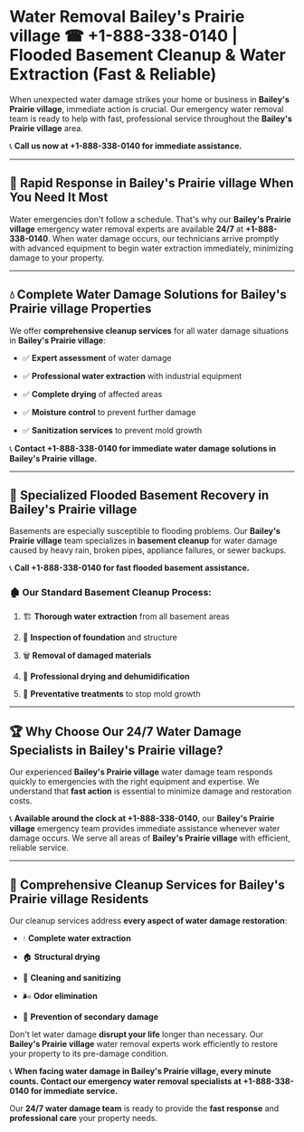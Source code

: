 # Water Removal Bailey's Prairie village ☎ +1-888-338-0140 | Flooded Basement Cleanup & Water Extraction (Fast & Reliable)

When unexpected water damage strikes your home or business in **Bailey's Prairie village**, immediate action is crucial. Our emergency water removal team is ready to help with fast, professional service throughout the **Bailey's Prairie village** area. 

📞 **Call us now at +1-888-338-0140 for immediate assistance.**
---
## 🚀 Rapid Response in Bailey's Prairie village When You Need It Most
Water emergencies don't follow a schedule. That's why our **Bailey's Prairie village** emergency water removal experts are available **24/7** at **+1-888-338-0140**. When water damage occurs, our technicians arrive promptly with advanced equipment to begin water extraction immediately, minimizing damage to your property.
---
## 💧 Complete Water Damage Solutions for Bailey's Prairie village Properties
We offer **comprehensive cleanup services** for all water damage situations in **Bailey's Prairie village**:
- ✅ **Expert assessment** of water damage  
- ✅ **Professional water extraction** with industrial equipment  
- ✅ **Complete drying** of affected areas  
- ✅ **Moisture control** to prevent further damage  
- ✅ **Sanitization services** to prevent mold growth  
📞 **Contact +1-888-338-0140 for immediate water damage solutions in Bailey's Prairie village.**
---
## 🌊 Specialized Flooded Basement Recovery in Bailey's Prairie village
Basements are especially susceptible to flooding problems. Our **Bailey's Prairie village** team specializes in **basement cleanup** for water damage caused by heavy rain, broken pipes, appliance failures, or sewer backups. 
📞 **Call +1-888-338-0140 for fast flooded basement assistance.**
### 🏚️ Our Standard Basement Cleanup Process:
1. 🏗️ **Thorough water extraction** from all basement areas  
2. 🔎 **Inspection of foundation** and structure  
3. 🗑️ **Removal of damaged materials**  
4. 💨 **Professional drying and dehumidification**  
5. 🚫 **Preventative treatments** to stop mold growth  
---
## 🏆 Why Choose Our 24/7 Water Damage Specialists in Bailey's Prairie village?
Our experienced **Bailey's Prairie village** water damage team responds quickly to emergencies with the right equipment and expertise. We understand that **fast action** is essential to minimize damage and restoration costs.
📞 **Available around the clock at +1-888-338-0140**, our **Bailey's Prairie village** emergency team provides immediate assistance whenever water damage occurs. We serve all areas of **Bailey's Prairie village** with efficient, reliable service.
---
## 🧹 Comprehensive Cleanup Services for Bailey's Prairie village Residents
Our cleanup services address **every aspect of water damage restoration**:
- 💧 **Complete water extraction**  
- 🏠 **Structural drying**  
- 🧼 **Cleaning and sanitizing**  
- 🌬️ **Odor elimination**  
- 🚫 **Prevention of secondary damage**  
Don't let water damage **disrupt your life** longer than necessary. Our **Bailey's Prairie village** water removal experts work efficiently to restore your property to its pre-damage condition.
📞 **When facing water damage in Bailey's Prairie village, every minute counts. Contact our emergency water removal specialists at +1-888-338-0140 for immediate service.**
Our **24/7 water damage team** is ready to provide the **fast response** and **professional care** your property needs.
